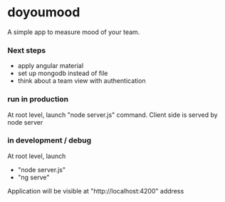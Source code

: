 # doyoumood
A simple app to measure mood of your team.

### Next steps
- apply angular material
- set up mongodb instead of file
- think about a team view with authentication

### run in production

At root level, launch "node server.js" command.
Client side is served by node server

### in development / debug

At root level, launch 
  - "node server.js" 
  - "ng serve"

Application will be visible at "http://localhost:4200" address
